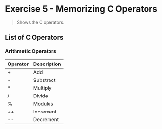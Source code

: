 # Exercise 5 - Memorizing C Operators
> Shows the C operators.

## List of C Operators

### Arithmetic Operators
Operator | Description
---------|-------------
 +  | Add
- | Substract
* | Multiply
/ | Divide
% | Modulus
++ | Increment
-- | Decrement
